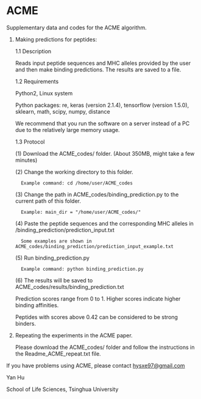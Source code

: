 # ACME
Supplementary data and codes for the ACME algorithm.

1. Making predictions for peptides: 

    1.1 Description
  
    Reads input peptide sequences and MHC alleles provided by the user and then make binding predictions. The results are saved to a file.
    
    1.2 Requirements
  
    Python2, Linux system
    
    Python packages: re, keras (version 2.1.4), tensorflow (version 1.5.0), sklearn, math, scipy, numpy, distance
    
    We recommend that you run the software on a server instead of a PC due to the relatively large memory usage.
    
    1.3 Protocol
    
    (1) Download the ACME_codes/ folder. (About 350MB, might take a few minutes)
        
    (2) Change the working directory to this folder. 
        
         Example command: cd /home/user/ACME_codes
        
    (3) Change the path in ACME_codes/binding_prediction.py to the current path of this folder.

         Example: main_dir = "/home/user/ACME_codes/"
         
    (4) Paste the peptide sequences and the corresponding MHC alleles in /binding_prediction/prediction_input.txt
    
         Some examples are shown in ACME_codes/binding_prediction/prediction_input_example.txt
          
    (5) Run binding_prediction.py
    
         Example command: python binding_prediction.py
         
    (6) The results will be saved to ACME_codes/results/binding_prediction.txt
    
	Prediction scores range from 0 to 1. Higher scores indicate higher binding affinities.
	
	Peptides with scores above 0.42 can be considered to be strong binders.
    
2. Repeating the experiments in the ACME paper.

    Please download the ACME_codes/ folder and follow the instructions in the Readme_ACME_repeat.txt file.
 

If you have problems using ACME, please contact hysxe97@gmail.com
  
Yan Hu

School of Life Sciences, Tsinghua University 
     
